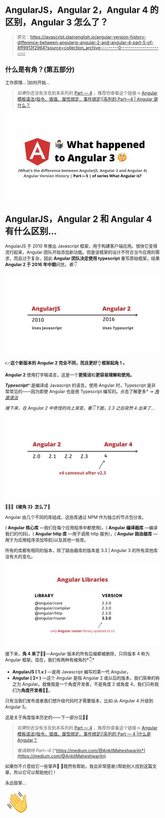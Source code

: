 # AngularJS，Angular 2，Angular 4 的区别，Angular 3 怎么了？

> 原文：<https://javascript.plainenglish.io/angular-version-history-difference-between-angularjs-angular-2-and-angular-4-part-5-of-8ff9913f2964?source=collection_archive---------0----------------------->

## 什么是有角？(第五部分)

工作原理… |如何开始…

> *如果*你还没有涉及到本系列的 [Part — 4](https://medium.com/@AnkitMaheshwariIn/angular-template-syntax-directive-interpolation-property-binding-event-binding-part-4-547e2512d8fe) ，推荐你查看这个链接→ [Angular 模板语法(指令、插值、属性绑定、事件绑定)|系列的 Part—4 | Angular 是什么？](https://medium.com/@AnkitMaheshwariIn/angular-template-syntax-directive-interpolation-property-binding-event-binding-part-4-547e2512d8fe)

![](img/3e1acd570b9cb2355c778f954c2ce76d.png)

# AngularJS，Angular 2 和 Angular 4 有什么区别…

AngularJS 于 2010 年推出 Javascript 框架，用于构建客户端应用。很快它变得流行起来，Angular 团队开始添加新功能。但是该框架的设计不符合当今应用的需求，而且过于复杂，因此 **Angular 团队决定使用 typescript** 重写原始框架，结果 **Angular 2 于 2016 年中期**问世。*看👇*

![](img/1d97741764a2ff9fec07a16c5b29629d.png)

👉**这个新版本的 Angular 2 完全不同，而且更好**👌**框架起角 1 *。***

**Angular 2** 使用打字稿语言，这是一个**更简洁**和**更容易理解和使用。**

***Typescript****:是编译成 Javascript 的语言。使用 Angular 时，Typescript 是非常常见的——因为即使 Angular 也是用 Typescript 编写的。点击了解更多* → [*角度语法*](https://medium.com/@AnkitMaheshwariIn/angular-template-syntax-directive-interpolation-property-binding-event-binding-part-4-547e2512d8fe)

*接下来，在 Angular 2 中奇怪的向上渐变。看👇下面，2.3 之后突然 4 出来了…*

![](img/afb692c1b52d8135cc39556e3d817bdb.png)

**🤷🏻‍♂️《棱角 3》怎么了🤔**

Angular 由几个不同的库组成，这些库通过 NPM 作为独立的节点包分发。

( **Angular 核心库** —我们在每个应用程序中都使用)，( **Angular 编译器库** —编译我们的代码)，( **Angular http 库** —用于调用 http 服务)，( **Angular 路由器库** —用于为应用程序添加导航)以及其他一些库。

所有的库都有相同的版本，除了路由器库的版本是 3.3 | Angular 3 的所有其他库没有大的变化。

![](img/44ec7c2ff2d03ee3f19dab627f0298de.png)

接下来，**角 4 来了**👏👏—Angular 版本的所有后缀都被删除，只将版本 4 称为 Angular 框架。现在，我们有两种有棱角的*👇*

*   **AngularJS ( 1.x )** —是用 Javascript 编写的第一代 Angular。
*   **Angular ( 2+ )** —这个 Angular 是指 Angular 2 或以后的版本，我们简单的称之为 Angular。就像我是一个角度开发者，不是角度 2 或角度 4，我们只称我们为**角度开发者👨‍💻**。

只有当我们发布或者我们想升级代码时才需要版本，比如:从 Angular 4 升级到 Angular 5。

这是关于角度版本历史的——下一部分见👋👋

> *如果*你还没有涉及到本系列的 [Part — 4](https://medium.com/@AnkitMaheshwariIn/angular-template-syntax-directive-interpolation-property-binding-event-binding-part-4-547e2512d8fe) ，推荐你查看这个链接→ [Angular 模板语法(指令、插值、属性绑定、事件绑定)|系列的 Part — 4 |什么是 Angular？](https://medium.com/@AnkitMaheshwariIn/angular-template-syntax-directive-interpolation-property-binding-event-binding-part-4-547e2512d8fe)
> 
> *敬请期待 Part—6* [*https://medium.com/@AnkitMaheshwariIn*](https://medium.com/@AnkitMaheshwariIn)

如果你不介意给它一些掌声👏 👏既然有帮助，我会非常感谢:)帮助别人找到这篇文章，所以它可以帮助他们！

永远鼓掌…

![](img/2f4712882de180d90c9dcdb0cb91ae69.png)